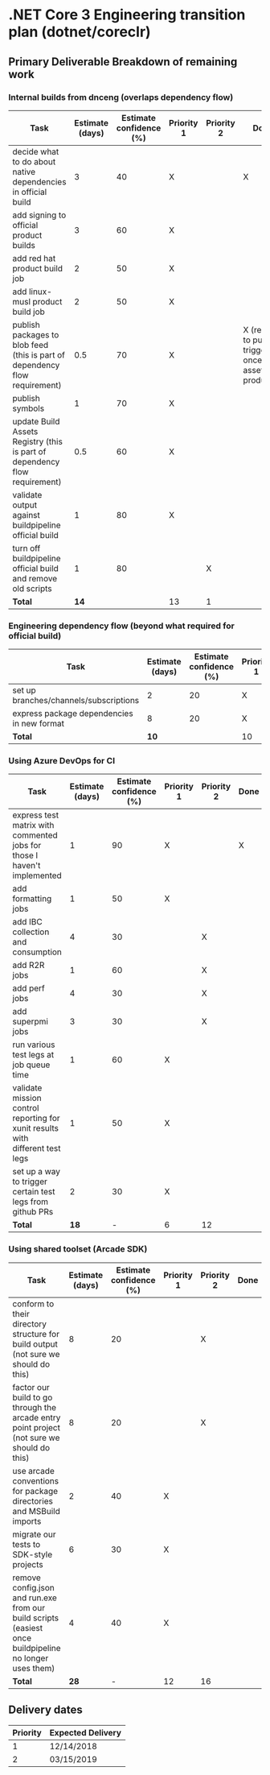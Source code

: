 # .NET Core 3 Engineering transition plan (dotnet/coreclr)

## Primary Deliverable Breakdown of remaining work

### Internal builds from dnceng (overlaps dependency flow)
|Task         |Estimate (days)    |Estimate confidence (%)  |Priority 1 |Priority 2| Done |
|-------------|-------------------|---------------------|---|---|---|
| decide what to do about native dependencies in official build|3|40|X||X|
| add signing to official product builds|3|60|X|||
| add red hat product build job|2|50|X|||
| add linux-musl product build job|2|50|X|||
| publish packages to blob feed (this is part of dependency flow requirement)|0.5|70|X||X (ready to pull trigger once all assets are produced)|
| publish symbols|1|70|X|||
| update Build Assets Registry (this is part of dependency flow requirement)|0.5|60|X|||
| validate output against buildpipeline official build|1|80|X|||
| turn off buildpipeline official build and remove old scripts|1|80||X||
|**Total**    |**14**                 |                    |13|1||

### Engineering dependency flow (beyond what required for official build)
|Task         |Estimate (days)    |Estimate confidence (%)  |Priority 1 |Priority 2| Done |
|-------------|-------------------|---------------------|---|---|---|
| set up branches/channels/subscriptions|2|20|X||X|
| express package dependencies in new format|8|20|X||X|
|**Total**    |**10**                 |                    |10|||

### Using Azure DevOps for CI
|Task         |Estimate (days)    |Estimate confidence (%)  |Priority 1 |Priority 2| Done |
|-------------|-------------------|---------------------|---|---|---|
| express test matrix with commented jobs for those I haven't implemented|1|90|X||X|
| add formatting jobs|1|50|X|||
| add IBC collection and consumption|4|30||X||
| add R2R jobs|1|60||X||
| add perf jobs|4|30||X||
| add superpmi jobs|3|30||X||
| run various test legs at job queue time|1|60|X|||
| validate mission control reporting for xunit results with different test legs|1|50|X|||
| set up a way to trigger certain test legs from github PRs|2|30|X|||
|**Total**    |**18**                 |-                    |6|12||

### Using shared toolset (Arcade SDK)
|Task         |Estimate (days)    |Estimate confidence (%)  |Priority 1 |Priority 2| Done |
|-------------|-------------------|---------------------|---|---|---|
| conform to their directory structure for build output (not sure we should do this)|8|20||X||
| factor our build to go through the arcade entry point project (not sure we should do this) |8|20||X||
| use arcade conventions for package directories and MSBuild imports|2|40|X|||
| migrate our tests to SDK-style projects|6|30|X|||
| remove config.json and run.exe from our build scripts (easiest once buildpipeline no longer uses them)|4|40|X|||
|**Total**    |**28**                 |-                    |12|16||

## Delivery dates
|Priority |Expected Delivery|
|---|---|
|1| 12/14/2018 |
|2| 03/15/2019|
